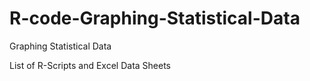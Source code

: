 # R-code-Graphing-Statistical-Data
Graphing Statistical Data


List of R-Scripts and Excel Data Sheets
